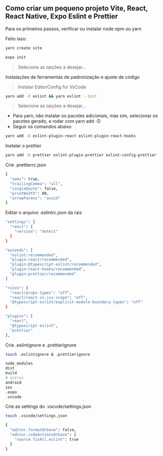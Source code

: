 ## Como criar um pequeno projeto Vite, React, React Native, Expo Eslint e Prettier

Para os primeiros passos, verificar ou instalar node npm ou yarn

Feito isso:

```bash
yarn create vite
```

```bash
expo init
```

> Selecione as opções a desejar...

Instalações de ferramentas de padronização e ajuste de código

> Instalar EditorConfig for VsCode

```bash
yarn add -D eslint && yarn eslint --init
``` 

> Selecione as opções a desejar...

- Para yarn, não instalar os pacotes adicionais, mas sim, selecionar os pacotes gerado, e rodar com yarn add -D 
- Seguir os comandos abaixo


```bash
yarn add -D eslint-plugin-react eslint-plugin-react-hooks
``` 

Instalar o prettier

```bash
yarn add -D prettier eslint-plugin-prettier eslint-config-prettier
``` 

Crie .prettierrc.json

```bash
{
  "semi": true,
  "trailingComma": "all",
  "singleQuote": false,
  "printWidth": 80,
  "arrowParens": "avoid"
}
```

Editar o arquivo .eslintrc.json da raiz

```bash
"settings": {
  "react": {
    "version": "detect"
  }
}
```

```bash
"extends": [
  "eslint:recommended",
  "plugin:react/recommended",
  "plugin:@typescript-eslint/recommended",
  "plugin:react-hooks/recommended",
  "plugin:prettier/recommended"
]
```

```bash
"rules": {
  "react/props-types": "off",
  "react/react-in-jsx-scope": "off",
  "@typescript-eslint/explicit-module-boundary-types": "off"
}
```

```bash
"plugins": [
  "react",
  "@typescript-eslint",
  "prettier"
],
```

Crie .eslintignore e .prettierignore

```bash
touch .eslintignore & .prettierignore
```

```bash
node_modules
dist
build
# outros
android
ios
.expo
.vscode
```

Crie as settings do .vscode/settings.json

```bash
touch .vscode/settings.json
```

```bash
{
  "editor.formatOnSave": false,
  "editor.codeActionsOnSave": {
    "source.fixAll.eslint": true 
  }
}
```
